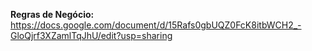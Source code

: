 **Regras de Negócio:** https://docs.google.com/document/d/15Rafs0gbUQZ0FcK8itbWCH2_-GloQjrf3XZamlTqJhU/edit?usp=sharing